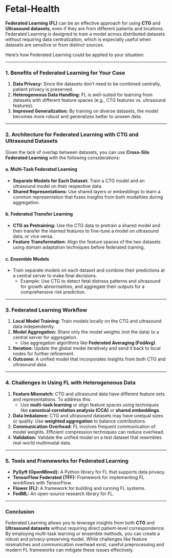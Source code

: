 # Fetal-Health

**Federated Learning (FL)** can be an effective approach for using **CTG** and **Ultrasound datasets**, even if they are from different patients and locations. Federated Learning is designed to train a model across distributed datasets without requiring data centralization, which is especially useful when datasets are sensitive or from distinct sources.

Here’s how Federated Learning could be applied to your situation:

---

### **1. Benefits of Federated Learning for Your Case**
1. **Data Privacy:** Since the datasets don’t need to be combined centrally, patient privacy is preserved.
2. **Heterogeneous Data Handling:** FL is well-suited for learning from datasets with different feature spaces (e.g., CTG features vs. ultrasound features).
3. **Improved Generalization:** By training on diverse datasets, the model becomes more robust and generalizes better to unseen data.

---

### **2. Architecture for Federated Learning with CTG and Ultrasound Datasets**
Given the lack of overlap between datasets, you can use **Cross-Silo Federated Learning** with the following considerations:

#### **a. Multi-Task Federated Learning**
- **Separate Models for Each Dataset:** Train a CTG model and an ultrasound model on their respective data.
- **Shared Representations:** Use shared layers or embeddings to learn a common representation that fuses insights from both modalities during aggregation.

#### **b. Federated Transfer Learning**
- **CTG as Pretraining:** Use the CTG data to pretrain a shared model and then transfer the learned features to fine-tune a model on ultrasound data, or vice versa.
- **Feature Transformation:** Align the feature spaces of the two datasets using domain adaptation techniques before federated training.

#### **c. Ensemble Models**
- Train separate models on each dataset and combine their predictions at a central server to make final decisions.
  - Example: Use CTG to detect fetal distress patterns and ultrasound for growth abnormalities, and aggregate their outputs for a comprehensive risk prediction.

---

### **3. Federated Learning Workflow**
1. **Local Model Training:** Train models locally on the CTG and ultrasound data independently.
2. **Model Aggregation:** Share only the model weights (not the data) to a central server for aggregation.
   - Use aggregation algorithms like **Federated Averaging (FedAvg)**.
3. **Iteration:** Update the global model iteratively and send it back to local nodes for further refinement.
4. **Outcome:** A unified model that incorporates insights from both CTG and ultrasound data.

---

### **4. Challenges in Using FL with Heterogeneous Data**
1. **Feature Mismatch:** CTG and ultrasound data have different feature sets and representations. To address this:
   - Use **multi-task learning** or align feature spaces using techniques like **canonical correlation analysis (CCA)** or **shared embeddings**.
2. **Data Imbalance:** CTG and ultrasound datasets may have unequal sizes or quality. Use **weighted aggregation** to balance contributions.
3. **Communication Overhead:** FL involves frequent communication of model weights. Efficient compression techniques can reduce overhead.
4. **Validation:** Validate the unified model on a test dataset that resembles real-world multimodal data.

---

### **5. Tools and Frameworks for Federated Learning**
- **PySyft (OpenMined):** A Python library for FL that supports data privacy.
- **TensorFlow Federated (TFF):** Framework for implementing FL workflows with TensorFlow.
- **Flower (FL):** A framework for building and running FL systems.
- **FedML:** An open-source research library for FL.

---

### **Conclusion**
Federated Learning allows you to leverage insights from both **CTG** and **Ultrasound datasets** without requiring direct patient-level correspondence. By employing multi-task learning or ensemble methods, you can create a robust and privacy-preserving model. While challenges like feature mismatches and communication overhead exist, careful preprocessing and modern FL frameworks can mitigate these issues effectively.
